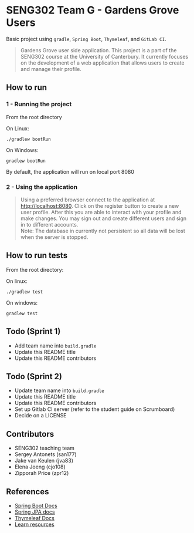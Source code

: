 # SENG302 Team G - Gardens Grove Users
Basic project using ```gradle```, ```Spring Boot```, ```Thymeleaf```, and ```GitLab CI```.

> Gardens Grove user side application. This project is a part of the SENG302 course at the University of Canterbury. 
> It currently focuses on the development of a web application that allows users to create and manage their profile.


## How to run
### 1 - Running the project
From the root directory

On Linux:
```
./gradlew bootRun
```

On Windows:
```
gradlew bootRun
```

By default, the application will run on local port 8080

### 2 - Using the application
> Using a preferred browser connect to the application at [http://localhost:8080](http://localhost:8080). 
> Click on the register button to create a new user profile. After this you are able to interact with your profile and make changes.
> You may sign out and create different users and sign in to different accounts.  
> Note: The database in currently not persistent so all data will be lost when the server is stopped.

## How to run tests
From the root directory: 

On linux:
```
./gradlew test
```
On windows:
```
gradlew test
```

## Todo (Sprint 1)

- Add team name into `build.gradle`
- Update this README title
- Update this README contributors

## Todo (Sprint 2)

- Update team name into `build.gradle`
- Update this README title
- Update this README contributors
- Set up Gitlab CI server (refer to the student guide on Scrumboard)
- Decide on a LICENSE

## Contributors

- SENG302 teaching team
- Sergey Antonets (san177)
- Jake van Keulen (jva83)
- Elena Joeng (cjo108)
- Zipporah Price (zpr12)

## References

- [Spring Boot Docs](https://docs.spring.io/spring-boot/docs/current/reference/htmlsingle/)
- [Spring JPA docs](https://docs.spring.io/spring-data/jpa/docs/current/reference/html/)
- [Thymeleaf Docs](https://www.thymeleaf.org/documentation.html)
- [Learn resources](https://learn.canterbury.ac.nz/course/view.php?id=17797&section=8)
